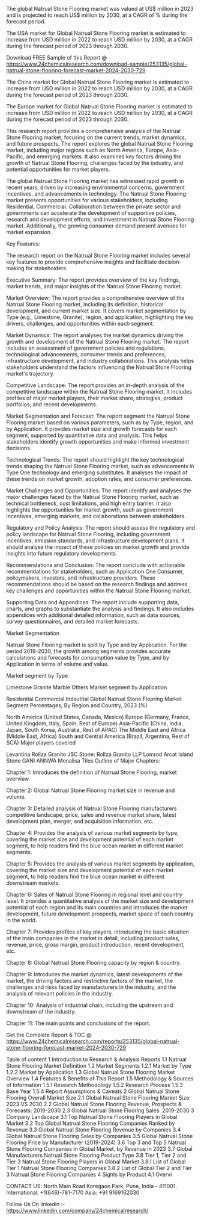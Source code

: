 The global Natrual Stone Flooring market was valued at US$ million in 2023 and is projected to reach US$ million by 2030, at a CAGR of % during the forecast period.

The USA market for Global Natrual Stone Flooring  market is estimated to increase from USD million in 2022 to reach USD million by 2030, at a CAGR during the forecast period of 2023 through 2030.

Download FREE Sample of this Report @ https://www.24chemicalresearch.com/download-sample/253135/global-natrual-stone-flooring-forecast-market-2024-2030-729

The China market for Global  Natrual Stone Flooring market is estimated to increase from USD million in 2022 to reach USD million by 2030, at a CAGR during the forecast period of 2023 through 2030.

The Europe market for Global  Natrual Stone Flooring market is estimated to increase from USD million in 2022 to reach USD million by 2030, at a CAGR during the forecast period of 2023 through 2030.

This research report provides a comprehensive analysis of the Natrual Stone Flooring market, focusing on the current trends, market dynamics, and future prospects. The report explores the global Natrual Stone Flooring market, including major regions such as North America, Europe, Asia-Pacific, and emerging markets. It also examines key factors driving the growth of Natrual Stone Flooring, challenges faced by the industry, and potential opportunities for market players.

The global Natrual Stone Flooring market has witnessed rapid growth in recent years, driven by increasing environmental concerns, government incentives, and advancements in technology. The Natrual Stone Flooring market presents opportunities for various stakeholders, including Residential, Commercial. Collaboration between the private sector and governments can accelerate the development of supportive policies, research and development efforts, and investment in Natrual Stone Flooring market. Additionally, the growing consumer demand present avenues for market expansion.

Key Features:

The research report on the Natrual Stone Flooring market includes several key features to provide comprehensive insights and facilitate decision-making for stakeholders.

Executive Summary: The report provides overview of the key findings, market trends, and major insights of the Natrual Stone Flooring market.

Market Overview: The report provides a comprehensive overview of the Natrual Stone Flooring market, including its definition, historical development, and current market size. It covers market segmentation by Type (e.g., Limestone, Granite), region, and application, highlighting the key drivers, challenges, and opportunities within each segment.

Market Dynamics: The report analyses the market dynamics driving the growth and development of the Natrual Stone Flooring market. The report includes an assessment of government policies and regulations, technological advancements, consumer trends and preferences, infrastructure development, and industry collaborations. This analysis helps stakeholders understand the factors influencing the Natrual Stone Flooring market's trajectory.

Competitive Landscape: The report provides an in-depth analysis of the competitive landscape within the Natrual Stone Flooring market. It includes profiles of major market players, their market share, strategies, product portfolios, and recent developments.

Market Segmentation and Forecast: The report segment the Natrual Stone Flooring market based on various parameters, such as by Type, region, and by Application. It provides market size and growth forecasts for each segment, supported by quantitative data and analysis. This helps stakeholders identify growth opportunities and make informed investment decisions.

Technological Trends: The report should highlight the key technological trends shaping the Natrual Stone Flooring market, such as advancements in Type One technology and emerging substitutes. It analyses the impact of these trends on market growth, adoption rates, and consumer preferences.

Market Challenges and Opportunities: The report identify and analyses the major challenges faced by the Natrual Stone Flooring market, such as technical bottleneck, cost limitations, and high entry barrier. It also highlights the opportunities for market growth, such as government incentives, emerging markets, and collaborations between stakeholders.

Regulatory and Policy Analysis: The report should assess the regulatory and policy landscape for Natrual Stone Flooring, including government incentives, emission standards, and infrastructure development plans. It should analyse the impact of these policies on market growth and provide insights into future regulatory developments.

Recommendations and Conclusion: The report conclude with actionable recommendations for stakeholders, such as Application One Consumer, policymakers, investors, and infrastructure providers. These recommendations should be based on the research findings and address key challenges and opportunities within the Natrual Stone Flooring market.

Supporting Data and Appendices: The report include supporting data, charts, and graphs to substantiate the analysis and findings. It also includes appendices with additional detailed information, such as data sources, survey questionnaires, and detailed market forecasts.

Market Segmentation

Natrual Stone Flooring market is split by Type and by Application. For the period 2019-2030, the growth among segments provides accurate calculations and forecasts for consumption value by Type, and by Application in terms of volume and value.

Market segment by Type

Limestone
Granite
Marble
Others
Market segment by Application

Residential
Commercial
Indsutrial
Global Natrual Stone Flooring Market Segment Percentages, By Region and Country, 2023 (%)

North America (United States, Canada, Mexico)
Europe (Germany, France, United Kingdom, Italy, Spain, Rest of Europe)
Asia-Pacific (China, India, Japan, South Korea, Australia, Rest of APAC)
The Middle East and Africa (Middle East, Africa)
South and Central America (Brazil, Argentina, Rest of SCA)
Major players covered

Levantina
Rollza Granito
JSC Stone:
Rollza Granito LLP
Lomrod
Arcat
Island Stone
GANI
ANNWA
Monalisa Tiles
Outline of Major Chapters:

Chapter 1: Introduces the definition of Natrual Stone Flooring, market overview.

Chapter 2: Global Natrual Stone Flooring market size in revenue and volume.

Chapter 3: Detailed analysis of Natrual Stone Flooring manufacturers competitive landscape, price, sales and revenue market share, latest development plan, merger, and acquisition information, etc.

Chapter 4: Provides the analysis of various market segments by type, covering the market size and development potential of each market segment, to help readers find the blue ocean market in different market segments.

Chapter 5: Provides the analysis of various market segments by application, covering the market size and development potential of each market segment, to help readers find the blue ocean market in different downstream markets.

Chapter 6: Sales of Natrual Stone Flooring in regional level and country level. It provides a quantitative analysis of the market size and development potential of each region and its main countries and introduces the market development, future development prospects, market space of each country in the world.

Chapter 7: Provides profiles of key players, introducing the basic situation of the main companies in the market in detail, including product sales, revenue, price, gross margin, product introduction, recent development, etc.

Chapter 8: Global Natrual Stone Flooring capacity by region & country.

Chapter 9: Introduces the market dynamics, latest developments of the market, the driving factors and restrictive factors of the market, the challenges and risks faced by manufacturers in the industry, and the analysis of relevant policies in the industry.

Chapter 10: Analysis of industrial chain, including the upstream and downstream of the industry.

Chapter 11: The main points and conclusions of the report.

Get the Complete Report & TOC @ https://www.24chemicalresearch.com/reports/253135/global-natrual-stone-flooring-forecast-market-2024-2030-729

Table of content
1 Introduction to Research & Analysis Reports
1.1 Natrual Stone Flooring Market Definition
1.2 Market Segments
1.2.1 Market by Type
1.2.2 Market by Application
1.3 Global Natrual Stone Flooring Market Overview
1.4 Features & Benefits of This Report
1.5 Methodology & Sources of Information
1.5.1 Research Methodology
1.5.2 Research Process
1.5.3 Base Year
1.5.4 Report Assumptions & Caveats
2 Global Natrual Stone Flooring Overall Market Size
2.1 Global Natrual Stone Flooring Market Size: 2023 VS 2030
2.2 Global Natrual Stone Flooring Revenue, Prospects & Forecasts: 2019-2030
2.3 Global Natrual Stone Flooring Sales: 2019-2030
3 Company Landscape
3.1 Top Natrual Stone Flooring Players in Global Market
3.2 Top Global Natrual Stone Flooring Companies Ranked by Revenue
3.3 Global Natrual Stone Flooring Revenue by Companies
3.4 Global Natrual Stone Flooring Sales by Companies
3.5 Global Natrual Stone Flooring Price by Manufacturer (2019-2024)
3.6 Top 3 and Top 5 Natrual Stone Flooring Companies in Global Market, by Revenue in 2023
3.7 Global Manufacturers Natrual Stone Flooring Product Type
3.8 Tier 1, Tier 2 and Tier 3 Natrual Stone Flooring Players in Global Market
3.8.1 List of Global Tier 1 Natrual Stone Flooring Companies
3.8.2 List of Global Tier 2 and Tier 3 Natrual Stone Flooring Companies
4 Sights by Product
4.1 Overvi

CONTACT US:
North Main Road Koregaon Park, Pune, India - 411001.
International: +1(646)-781-7170
Asia: +91 9169162030

Follow Us On linkedin :- https://www.linkedin.com/company/24chemicalresearch/
